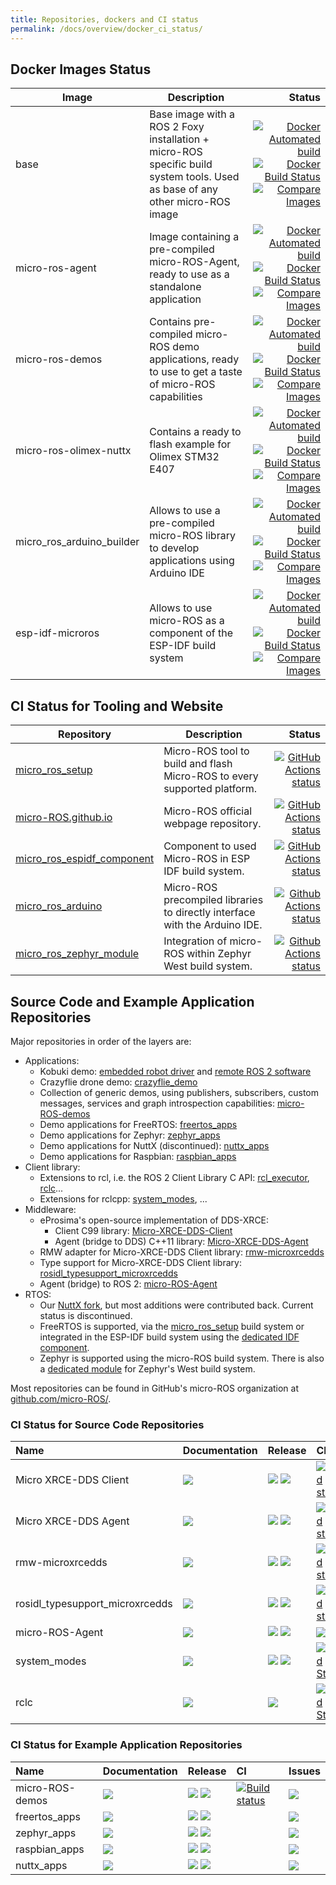 ```yaml
---
title: Repositories, dockers and CI status
permalink: /docs/overview/docker_ci_status/
---
```


## Docker Images Status

| Image | Description | Status
-|-|-:
| base  | Base image with a ROS 2 Foxy installation + micro-ROS specific build system tools. Used as base of any other micro-ROS image | [![Docker Automated build](https://img.shields.io/docker/cloud/automated/microros/base.svg?logo=docker)](https://hub.docker.com/r/microros/base/)[![Docker Build Status](https://img.shields.io/docker/cloud/build/microros/base.svg?logo=docker)](https://hub.docker.com/r/microros/base/)[![Compare Images](https://images.microbadger.com/badges/image/microros/base.svg)](https://microbadger.com/images/microros/base)
| micro-ros-agent | Image containing a pre-compiled micro-ROS-Agent, ready to use as a standalone application | [![Docker Automated build](https://img.shields.io/docker/cloud/automated/microros/micro-ros-agent.svg?logo=docker)](https://hub.docker.com/r/microros/micro-ros-agent/)[![Docker Build Status](https://img.shields.io/docker/cloud/build/microros/micro-ros-agent.svg?logo=docker)](https://hub.docker.com/r/microros/micro-ros-agent/)[![Compare Images](https://images.microbadger.com/badges/image/microros/micro-ros-agent.svg)](https://microbadger.com/images/microros/micro-ros-agent)
| micro-ros-demos | Contains pre-compiled micro-ROS demo applications, ready to use to get a taste of micro-ROS capabilities | [![Docker Automated build](https://img.shields.io/docker/cloud/automated/microros/micro-ros-demos.svg?logo=docker)](https://hub.docker.com/r/microros/micro-ros-demos/)[![Docker Build Status](https://img.shields.io/docker/cloud/build/microros/micro-ros-demos.svg?logo=docker)](https://hub.docker.com/r/microros/micro-ros-demos/)[![Compare Images](https://images.microbadger.com/badges/image/microros/micro-ros-demos.svg)](https://microbadger.com/images/microros/micro-ros-demos)
| micro-ros-olimex-nuttx | Contains a ready to flash example for  Olimex STM32 E407 |[![Docker Automated build](https://img.shields.io/docker/cloud/automated/microros/micro-ros-olimex-nuttx.svg?logo=docker)](https://hub.docker.com/r/microros/micro-ros-olimex-nuttx/)[![Docker Build Status](https://img.shields.io/docker/cloud/build/microros/micro-ros-olimex-nuttx.svg?logo=docker)](https://hub.docker.com/r/microros/micro-ros-olimex-nuttx/)[![Compare Images](https://images.microbadger.com/badges/image/microros/micro-ros-olimex-nuttx.svg)](https://microbadger.com/images/microros/micro-ros-olimex-nuttx)
| micro_ros_arduino_builder | Allows to use a pre-compiled micro-ROS library to develop applications using Arduino IDE |[![Docker Automated build](https://img.shields.io/docker/cloud/automated/microros/micro_ros_arduino_builder.svg?logo=docker)](https://hub.docker.com/r/microros/micro_ros_arduino_builder/)[![Docker Build Status](https://img.shields.io/docker/cloud/build/microros/micro_ros_arduino_builder.svg?logo=docker)](https://hub.docker.com/r/microros/micro_ros_arduino_builder/)[![Compare Images](https://images.microbadger.com/badges/image/microros/micro_ros_arduino_builder.svg)](https://microbadger.com/images/microros/micro_ros_arduino_builder)
| esp-idf-microros | Allows to use micro-ROS as a component of the ESP-IDF build system |[![Docker Automated build](https://img.shields.io/docker/cloud/automated/microros/esp-idf-microros.svg?logo=docker)](https://hub.docker.com/r/microros/esp-idf-microros/)[![Docker Build Status](https://img.shields.io/docker/cloud/build/microros/esp-idf-microros.svg?logo=docker)](https://hub.docker.com/r/microros/esp-idf-microros/)[![Compare Images](https://images.microbadger.com/badges/image/microros/esp-idf-microros.svg)](https://microbadger.com/images/microros/esp-idf-microros)

## CI Status for Tooling and Website

| Repository | Description | Status
-|-|-:
|[micro_ros_setup](https://github.com/micro-ROS/micro_ros_setup)| Micro-ROS tool to build and flash Micro-ROS to every supported platform.|[![GitHub Actions status](https://github.com/micro-ROS/micro_ros_setup/workflows/CI/badge.svg)](https://github.com/micro-ROS/micro_ros_setup/actions)
|[micro-ROS.github.io](https://github.com/micro-ROS/micro-ROS.github.io)| Micro-ROS official webpage repository.|[![GitHub Actions status](https://github.com/micro-ROS/micro-ROS.github.io/workflows/CI/badge.svg)](https://github.com/micro-ROS/micro-ROS.github.io/actions)
|[micro_ros_espidf_component](https://github.com/micro-ROS/micro_ros_espidf_component)| Component to used Micro-ROS in ESP IDF build system.|[![GitHub Actions status](https://github.com/micro-ROS/micro_ros_espidf_component/workflows/CI/badge.svg)](https://github.com/micro-ROS/micro_ros_espidf_component/actions)
|[micro_ros_arduino](https://github.com/micro-ROS/micro_ros_arduino)| Micro-ROS precompiled libraries to directly interface with the Arduino IDE.|[![Github Actions status](https://github.com/micro-ROS/micro_ros_arduino/workflows/CI/badge.svg)](https://github.com/micro-ROS/micro_ros_arduino/actions)
|[micro_ros_zephyr_module](https://github.com/micro-ROS/micro_ros_zephyr_module)| Integration of micro-ROS within Zephyr West build system.|[![Github Actions status](https://github.com/micro-ROS/micro_ros_zephyr_module/workflows/CI%20micro-ROS%20Zephyr%20module/badge.svg)](https://github.com/micro-ROS/micro_ros_zephyr_module/actions)

## Source Code and Example Application Repositories

Major repositories in order of the layers are:

* Applications:
  * Kobuki demo: [embedded robot driver](https://github.com/micro-ROS/nuttx_apps/tree/kobuki_rcl_port/examples/kobuki) and [remote ROS 2 software](https://github.com/micro-ROS/micro-ROS_kobuki_demo)
  * Crazyflie drone demo: [crazyflie_demo](https://github.com/micro-ROS/micro-ROS_crazyflie_demo)
  * Collection of generic demos, using publishers, subscribers, custom messages, services and graph introspection capabilities: [micro-ROS-demos](https://github.com/micro-ROS/micro-ROS-demos)
  * Demo applications for FreeRTOS: [freertos_apps](https://github.com/micro-ROS/freertos_apps)
  * Demo applications for Zephyr: [zephyr_apps](https://github.com/micro-ROS/zephyr_apps)
  * Demo applications for NuttX (discontinued): [nuttx_apps](https://github.com/micro-ROS/nuttx_apps)
  * Demo applications for Raspbian: [raspbian_apps](https://github.com/micro-ROS/raspbian_apps)
* Client library:
  * Extensions to rcl, i.e. the ROS 2 Client Library C API: [rcl_executor](https://github.com/micro-ROS/rcl_executor), [rclc](https://github.com/micro-ROS/rclc)...
  * Extensions for rclcpp: [system_modes](https://github.com/micro-ROS/system_modes/), ...
* Middleware:
  * eProsima's open-source implementation of DDS-XRCE:
    * Client C99 library: [Micro-XRCE-DDS-Client](https://github.com/eProsima/Micro-XRCE-DDS-Client)
    * Agent (bridge to DDS) C++11 library: [Micro-XRCE-DDS-Agent](https://github.com/eProsima/Micro-XRCE-DDS-Agent)
  * RMW adapter for Micro-XRCE-DDS Client library: [rmw-microxrcedds](https://github.com/micro-ROS/rmw-microxrcedds)
  * Type support for Micro-XRCE-DDS Client library: [rosidl_typesupport_microxrcedds](https://github.com/micro-ROS/rosidl_typesupport_microxrcedds)
  * Agent (bridge) to ROS 2: [micro-ROS-Agent](https://github.com/micro-ROS/micro-ROS-Agent)
* RTOS:
  * Our [NuttX fork](https://github.com/micro-ROS/NuttX), but most additions were contributed back. Current status is discontinued.
  * FreeRTOS is supported, via the [micro_ros_setup](https://github.com/micro-ROS/micro_ros_setup) build system or integrated in the ESP-IDF build system using the [dedicated IDF component](https://github.com/micro-ROS/micro_ros_espidf_component).
  * Zephyr is supported using the micro-ROS build system. There is also a [dedicated module](https://github.com/micro-ROS/micro_ros_zephyr_module) for Zephyr's West build system.

Most repositories can be found in GitHub's micro-ROS organization at [github.com/micro-ROS/](https://github.com/micro-ROS/).

### CI Status for Source Code Repositories

| Name                            | Documentation | Release | CI | Issues |
|:--------------------------------|:--------------|:--------|:---|:-------|
| Micro XRCE-DDS Client           | [![](https://img.shields.io/badge/read-the%20docs-blue)](https://micro-xrce-dds.docs.eprosima.com/en/latest/client.html) | [![](https://img.shields.io/badge/ROS-dashing-brightgreen)](https://github.com/eProsima/Micro-XRCE-DDS-Client/tree/dashing) [![](https://img.shields.io/badge/ROS-foxy-brightgreen)](https://github.com/eProsima/Micro-XRCE-DDS-Client/tree/foxy) | [![Build status](https://img.shields.io/jenkins/build?jobUrl=http%3A%2F%2Fjenkins.eprosima.com%3A8080%2Fview%2FMicro%2520XRCE%2Fjob%2FMicro-XRCE-DDS-Client%2520Github%2F)](http://jenkins.eprosima.com:8080/view/Micro%20XRCE/job/Micro-XRCE-DDS-Client%20Github/) | [![](https://img.shields.io/github/issues/eProsima/Micro-XRCE-DDS-Client)](https:github.com/eProsima/Micro-XRCE-DDS-Client/issues) |
| Micro XRCE-DDS Agent            | [![](https://img.shields.io/badge/read-the%20docs-blue)](https://micro-xrce-dds.docs.eprosima.com/en/latest/agent.html) | [![](https://img.shields.io/badge/ROS-dashing-brightgreen)](https://github.com/eProsima/Micro-XRCE-DDS-Agent/tree/dashing) [![](https://img.shields.io/badge/ROS-foxy-brightgreen)](https://github.com/eProsima/Micro-XRCE-DDS-Agent/tree/foxy) | [![Build status](https://img.shields.io/jenkins/build?jobUrl=http%3A%2F%2Fjenkins.eprosima.com%3A8080%2Fview%2FMicro%2520XRCE%2Fjob%2FMicro-XRCE-DDS-Agent%2520Github%2F)](http://jenkins.eprosima.com:8080/view/Micro%20XRCE/job/Micro-XRCE-DDS-Agent%20Github/) | [![](https://img.shields.io/github/issues/eProsima/Micro-XRCE-DDS-Agent)](https:github.com/eProsima/Micro-XRCE-DDS-Agent/issues) |
| rmw-microxrcedds                | [![](https://img.shields.io/badge/read-the%20docs-blue)](https://github.com/micro-ROS/rmw-microxrcedds/blob/foxy/README.md) | [![](https://img.shields.io/badge/ROS-dashing-brightgreen)](https://github.com/micro-ROS/rmw-microxrcedds/tree/dashing) [![](https://img.shields.io/badge/ROS-foxy-brightgreen)](https://github.com/micro-ROS/rmw-microxrcedds/tree/foxy) | [![Build status](https://img.shields.io/github/workflow/status/micro-ROS/rmw-microxrcedds/CI%20RMW_MicroXRCEDDS)](https://github.com/micro-ROS/rmw-microxrcedds/actions?query=workflow%3A%22CI+RMW_MicroXRCEDDS%22) | [![](https://img.shields.io/github/issues/micro-ROS/rmw-microxrcedds)](https://github.com/micro-ROS/rmw-microxrcedds/issues) |
| rosidl_typesupport_microxrcedds |  [![](https://img.shields.io/badge/read-the%20docs-blue)](https://github.com/micro-ROS/rosidl_typesupport_microxrcedds/blob/master/README.md) |  [![](https://img.shields.io/badge/ROS-dashing-brightgreen)](https://github.com/micro-ROS/rosidl_typesupport_microxrcedds/tree/dashing) [![](https://img.shields.io/badge/ROS-foxy-brightgreen)](https://github.com/micro-ROS/rosidl_typesupport_microxrcedds/tree/foxy) | [![Build status](https://img.shields.io/github/workflow/status/micro-ROS/rosidl_typesupport_microxrcedds/CI%20TypeSupport_MicroXRCEDDS)](https://github.com/micro-ROS/rosidl_typesupport_microxrcedds/actions?query=workflow%3A%22CI+TypeSupport_MicroXRCEDDS%22) | [![](https://img.shields.io/github/issues/micro-ROS/rosidl_typesupport_microxrcedds)](https://github.com/micro-ROS/rosidl_typesupport_microxrcedds/issues) |
| micro-ROS-Agent                 |  [![](https://img.shields.io/badge/read-the%20docs-blue)](https://github.com/micro-ROS/micro-ROS-Agent/blob/master/README.md) | [![](https://img.shields.io/badge/ROS-dashing-brightgreen)](https://github.com/micro-ROS/micro-ROS-Agent/tree/dashing)  [![](https://img.shields.io/badge/ROS-foxy-brightgreen)](https://github.com/micro-ROS/micro-ROS-Agent/tree/foxy) |  [![](https://img.shields.io/github/workflow/status/micro-ROS/micro-ROS-Agent/CI%20micro-ROS%20Agent)](https://github.com/micro-ROS/micro-ROS-Agent/actions?query=workflow%3A%22CI+micro-ROS+Agent%22) | [![](https://img.shields.io/github/issues/micro-ROS/micro-ROS-Agent)](https://github.com/micro-ROS/micro-ROS-Agent/issues) |
| system_modes                    | [![](https://img.shields.io/badge/read-the%20docs-blue)](https://github.com/micro-ROS/system_modes/blob/master/README.md) | [![](https://img.shields.io/badge/ROS-dashing-brightgreen)](https://github.com/micro-ROS/system_modes/releases) [![](https://img.shields.io/badge/ROS-eloquent-brightgreen)](https://github.com/micro-ROS/system_modes/releases) | [![Build Status](https://img.shields.io/github/workflow/status/micro-ROS/system_modes/Test%20system%20modes)](https://github.com/micro-ROS/system_modes/actions?query=workflow%3A%22Test+system+modes%22) | [![](https://img.shields.io/github/issues/micro-ROS/system_modes.svg)](https://github.com/micro-ROS/system_modes/issues) |
| rclc                            | [![](https://img.shields.io/badge/read-the%20docs-blue)](https://github.com/micro-ROS/rclc/blob/master/README.md) | [![](https://img.shields.io/badge/ROS-dashing-brightgreen)](https://github.com/micro-ROS/rclc/tree/dashing) | [![Build Status](https://img.shields.io/github/workflow/status/micro-ROS/rclc/CI%20RCLC)](https://github.com/micro-ROS/rclc/actions?query=workflow%3A%22CI+RCLC%22) | [![](https://img.shields.io/github/issues/micro-ROS/rclc.svg)](https://github.com/micro-ROS/rclc/issues) |

### CI Status for Example Application Repositories

| Name                            | Documentation | Release | CI | Issues |
|:--------------------------------|:--------------|:--------|:---|:-------|
| micro-ROS-demos                 | [![](https://img.shields.io/badge/read-the%20docs-blue)](https://github.com/micro-ROS/micro-ROS-demos/blob/foxy/README.md) | [![](https://img.shields.io/badge/ROS-dashing-brightgreen)](https://github.com/micro-ROS/micro-ROS-demos/tree/dashing) [![](https://img.shields.io/badge/ROS-foxy-brightgreen)](https://github.com/micro-ROS/micro-ROS-demos/tree/foxy) | [![Build status](https://img.shields.io/github/workflow/status/micro-ROS/micro-ROS-demos/CI)](https://github.com/micro-ROS/micro-ROS-demos/actions?query=workflow%3ACI) | [![](https://img.shields.io/github/issues/micro-ROS/micro-ROS-demos.svg)](https://github.com/micro-ROS/micro-ROS-demos/issues) |
| freertos_apps                   | [![](https://img.shields.io/badge/read-the%20docs-blue)](https://github.com/micro-ROS/freertos_apps/blob/foxy/README.md) | [![](https://img.shields.io/badge/ROS-dashing-brightgreen)](https://github.com/micro-ROS/freertos_apps/tree/dashing) [![](https://img.shields.io/badge/ROS-foxy-brightgreen)](https://github.com/micro-ROS/freertos_apps/tree/foxy) |  | [![](https://img.shields.io/github/issues/micro-ROS/freertos_apps.svg)](https://github.com/micro-ROS/freertos_apps/issues) |
| zephyr_apps                     | [![](https://img.shields.io/badge/read-the%20docs-blue)](https://github.com/micro-ROS/zephyr_apps/blob/foxy/README.md) | [![](https://img.shields.io/badge/ROS-dashing-brightgreen)](https://github.com/micro-ROS/zephyr_apps/tree/dashing) [![](https://img.shields.io/badge/ROS-foxy-brightgreen)](https://github.com/micro-ROS/zephyr_apps/tree/foxy) |  | [![](https://img.shields.io/github/issues/micro-ROS/zephyr_apps.svg)](https://github.com/micro-ROS/zephyr_apps/issues) |
| raspbian_apps                   | [![](https://img.shields.io/badge/read-the%20docs-blue)](https://github.com/micro-ROS/raspbian_apps/blob/foxy/README.md) | [![](https://img.shields.io/badge/ROS-dashing-brightgreen)](https://github.com/micro-ROS/raspbian_apps/tree/dashing) [![](https://img.shields.io/badge/ROS-foxy-brightgreen)](https://github.com/micro-ROS/raspbian_apps/tree/foxy) |  | [![](https://img.shields.io/github/issues/micro-ROS/raspbian_apps.svg)](https://github.com/micro-ROS/raspbian_apps/issues) |
| nuttx_apps                      | [![](https://img.shields.io/badge/read-the%20docs-blue)](https://github.com/micro-ROS/nuttx_apps/blob/foxy/README.md) | [![](https://img.shields.io/badge/ROS-dashing-brightgreen)](https://github.com/micro-ROS/nuttx_apps/tree/dashing) [![](https://img.shields.io/badge/ROS-foxy-brightgreen)](https://github.com/micro-ROS/nuttx_apps/tree/foxy) |  | [![](https://img.shields.io/github/issues/micro-ROS/nuttx_apps.svg)](https://github.com/micro-ROS/nuttx_apps/issues) |